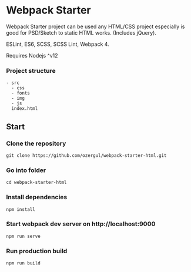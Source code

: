
# Webpack Starter

  

Webpack Starter project can be used any HTML/CSS project especially is good for PSD/Sketch to static HTML works. (Includes jQuery).

ESLint, ES6, SCSS, SCSS Lint, Webpack 4.

Requires Nodejs ^v12

### Project structure
```shell
- src
  - css
  - fonts
  - img
  - js
  index.html
```

## Start

### Clone the repository
```shell
git clone https://github.com/ozergul/webpack-starter-html.git
```

### Go into folder
```shell
cd webpack-starter-html
```
  

### Install dependencies
```shell
npm install
```
  

### Start webpack dev server on http://localhost:9000
```shell
npm run serve
```
  

### Run production build
```shell
npm run build
```
